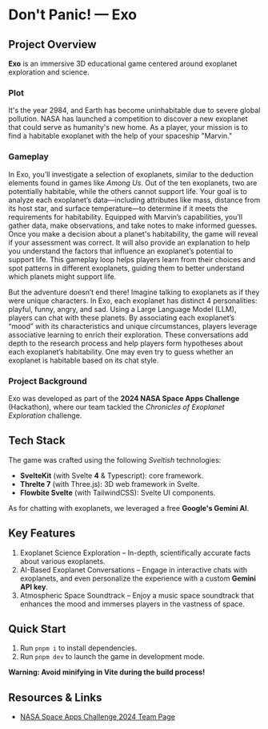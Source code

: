 # Don't Panic! — Exo

## Project Overview

**Exo** is an immersive 3D educational game centered around exoplanet exploration and science.

### Plot

It's the year 2984, and Earth has become uninhabitable due to severe global pollution. NASA has launched a competition to discover a new exoplanet that could serve as humanity's new home. As a player, your mission is to find a habitable exoplanet with the help of your spaceship "Marvin."

### Gameplay

In Exo, you’ll investigate a selection of exoplanets, similar to the deduction elements found in games like _Among Us_. Out of the ten exoplanets, two are potentially habitable, while the others cannot support life. Your goal is to analyze each exoplanet’s data—including attributes like mass, distance from its host star, and surface temperature—to determine if it meets the requirements for habitability. Equipped with Marvin’s capabilities, you’ll gather data, make observations, and take notes to make informed guesses. Once you make a decision about a planet's habitability, the game will reveal if your assessment was correct. It will also provide an explanation to help you understand the factors that influence an exoplanet’s potential to support life. This gameplay loop helps players learn from their choices and spot patterns in different exoplanets, guiding them to better understand which planets might support life.

But the adventure doesn’t end there! Imagine talking to exoplanets as if they were unique characters. In Exo, each exoplanet has distinct 4 personalities: playful, funny, angry, and sad. Using a Large Language Model (LLM), players can chat with these planets. By associating each exoplanet’s “mood” with its characteristics and unique circumstances, players leverage associative learning to enrich their exploration. These conversations add depth to the research process and help players form hypotheses about each exoplanet’s habitability. One may even try to guess whether an exoplanet is habitable based on its chat style.

### Project Background

Exo was developed as part of the **2024 NASA Space Apps Challenge** (Hackathon), where our team tackled the _Chronicles of Exoplanet Exploration_ challenge.

## Tech Stack

The game was crafted using the following _Sveltish_ technologies:

- **SvelteKit** (with Svelte **4** & Typescript): core framework.
- **Threlte 7** (with Three.js): 3D web framework in Svelte.
- **Flowbite Svelte** (with TailwindCSS): Svelte UI components.

As for chatting with exoplanets, we leveraged a free **Google's Gemini AI**.

## Key Features

1. Exoplanet Science Exploration – In-depth, scientifically accurate facts about various exoplanets.
2. AI-Based Exoplanet Conversations – Engage in interactive chats with exoplanets, and even personalize the experience with a custom **Gemini API key**.
3. Atmospheric Space Soundtrack – Enjoy a music space soundtrack that enhances the mood and immerses players in the vastness of space.

## Quick Start

1. Run `pnpm i` to install dependencies.
2. Run `pnpm dev` to launch the game in development mode.

**Warning: Avoid minifying in Vite during the build process!**

## Resources & Links

- [NASA Space Apps Challenge 2024 Team Page](https://www.spaceappschallenge.org/nasa-space-apps-2024/find-a-team/dont-panic/?tab=project)
